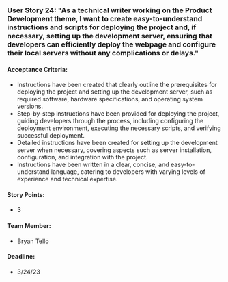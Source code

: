 ### User Story 24: "As a technical writer working on the Product Development theme, I want to create easy-to-understand instructions and scripts for deploying the project and, if necessary, setting up the development server, ensuring that developers can efficiently deploy the webpage and configure their local servers without any complications or delays."

#### Acceptance Criteria:

- Instructions have been created that clearly outline the prerequisites for deploying the project and setting up the development server, such as required software, hardware specifications, and operating system versions.
- Step-by-step instructions have been provided for deploying the project, guiding developers through the process, including configuring the deployment environment, executing the necessary scripts, and verifying successful deployment.
- Detailed instructions have been created for setting up the development server when necessary, covering aspects such as server installation, configuration, and integration with the project.
- Instructions have been written in a clear, concise, and easy-to-understand language, catering to developers with varying levels of experience and technical expertise.

#### Story Points:

- 3

#### Team Member:

- Bryan Tello

#### Deadline:

- 3/24/23
